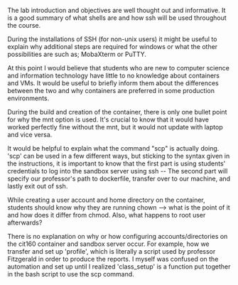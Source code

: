 The lab introduction and objectives are well thought out and informative. It is a good summary of what shells are and how ssh will be used throughout the course.

During the installations of SSH (for non-unix users) it might be useful to explain why additional steps are required for windows or what the other possibilities are such as; MobaXterm or PuTTY.

At this point I would believe that students who are new to computer science and information technology have little to no knowledge about containers and VMs. It would be useful to briefly inform them about the differences between the two and why containers are preferred in some production environments.

During the build and creation of the container, there is only one bullet point for why the mnt option is used. It's crucial to know that it would have worked perfectly fine without the mnt, but it would not update with laptop and vice versa.

It would be helpful to explain what the command "scp" is actually doing. 'scp' can be used in a few different ways, but sticking to the syntax given in the instructions, it is important to know that the first part is using students' credentials to log into the sandbox server using ssh -- The second part will specify our professor's path to dockerfile, transfer over to our machine, and lastly exit out of ssh.

While creating a user account and home directory on the container, students should know why they are running chown --> what is the point of it and how does it differ from chmod. Also, what happens to root user afterwards?

There is no explanation on why or how configuring accounts/directories on the cit160 container and sandbox server occur. For example, how we transfer and set up 'profile', which is literally a script used by professor Fitzgerald in order to produce the reports. I myself was confused on the automation and set up until I realized 'class_setup' is a function put together in the bash script to use the scp command.
